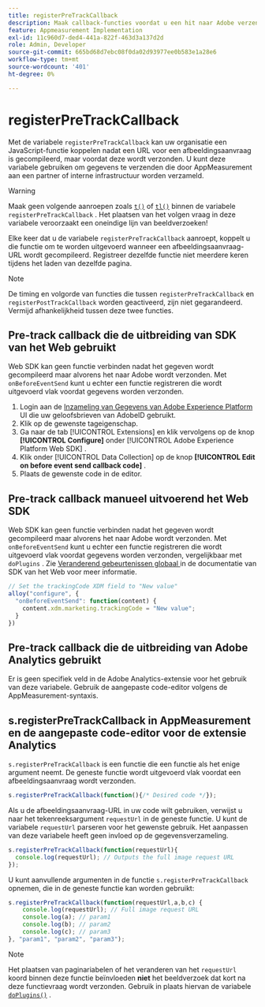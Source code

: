 ```yaml
---
title: registerPreTrackCallback
description: Maak callback-functies voordat u een hit naar Adobe verzendt.
feature: Appmeasurement Implementation
exl-id: 11c960d7-ded4-441a-822f-463d3a137d2d
role: Admin, Developer
source-git-commit: 665bd68d7ebc08f0da02d93977ee0b583e1a28e6
workflow-type: tm+mt
source-wordcount: '401'
ht-degree: 0%

---
```


# registerPreTrackCallback

Met de variabele `registerPreTrackCallback` kan uw organisatie een JavaScript-functie koppelen nadat een URL voor een afbeeldingsaanvraag is gecompileerd, maar voordat deze wordt verzonden. U kunt deze variabele gebruiken om gegevens te verzenden die door AppMeasurement aan een partner of interne infrastructuur worden verzameld.

>[!WARNING]
>
>Maak geen volgende aanroepen zoals [`t()`](t-method.md) of [`tl()`](tl-method.md) binnen de variabele `registerPreTrackCallback` . Het plaatsen van het volgen vraag in deze variabele veroorzaakt een oneindige lijn van beeldverzoeken!

Elke keer dat u de variabele `registerPreTrackCallback` aanroept, koppelt u die functie om te worden uitgevoerd wanneer een afbeeldingsaanvraag-URL wordt gecompileerd. Registreer dezelfde functie niet meerdere keren tijdens het laden van dezelfde pagina.

>[!NOTE]
>
>De timing en volgorde van functies die tussen `registerPreTrackCallback` en `registerPostTrackCallback` worden geactiveerd, zijn niet gegarandeerd. Vermijd afhankelijkheid tussen deze twee functies.

## Pre-track callback die de uitbreiding van SDK van het Web gebruikt

Web SDK kan geen functie verbinden nadat het gegeven wordt gecompileerd maar alvorens het naar Adobe wordt verzonden. Met `onBeforeEventSend` kunt u echter een functie registreren die wordt uitgevoerd vlak voordat gegevens worden verzonden.

1. Login aan de [ Inzameling van Gegevens van Adobe Experience Platform ](https://experience.adobe.com/data-collection) UI die uw geloofsbrieven van AdobeID gebruikt.
1. Klik op de gewenste tageigenschap.
1. Ga naar de tab [!UICONTROL Extensions] en klik vervolgens op de knop **[!UICONTROL Configure]** onder [!UICONTROL Adobe Experience Platform Web SDK] .
1. Klik onder [!UICONTROL Data Collection] op de knop **[!UICONTROL Edit on before event send callback code]** .
1. Plaats de gewenste code in de editor.

## Pre-track callback manueel uitvoerend het Web SDK

Web SDK kan geen functie verbinden nadat het gegeven wordt gecompileerd maar alvorens het naar Adobe wordt verzonden. Met `onBeforeEventSend` kunt u echter een functie registreren die wordt uitgevoerd vlak voordat gegevens worden verzonden, vergelijkbaar met `doPlugins` . Zie [ Veranderend gebeurtenissen globaal ](https://experienceleague.adobe.com/docs/experience-platform/edge/fundamentals/tracking-events.html?lang=nl-NL#modifying-events-globally) in de documentatie van SDK van het Web voor meer informatie.

```js
// Set the trackingCode XDM field to "New value"
alloy("configure", {
  "onBeforeEventSend": function(content) {
    content.xdm.marketing.trackingCode = "New value";
  }
})
```

## Pre-track callback die de uitbreiding van Adobe Analytics gebruikt

Er is geen specifiek veld in de Adobe Analytics-extensie voor het gebruik van deze variabele. Gebruik de aangepaste code-editor volgens de AppMeasurement-syntaxis.

## s.registerPreTrackCallback in AppMeasurement en de aangepaste code-editor voor de extensie Analytics

`s.registerPreTrackCallback` is een functie die een functie als het enige argument neemt. De geneste functie wordt uitgevoerd vlak voordat een afbeeldingsaanvraag wordt verzonden.

```js
s.registerPreTrackCallback(function(){/* Desired code */});
```

Als u de afbeeldingsaanvraag-URL in uw code wilt gebruiken, verwijst u naar het tekenreeksargument `requestUrl` in de geneste functie. U kunt de variabele `requestUrl` parseren voor het gewenste gebruik. Het aanpassen van deze variabele heeft geen invloed op de gegevensverzameling.

```js
s.registerPreTrackCallback(function(requestUrl){
  console.log(requestUrl); // Outputs the full image request URL
});
```

U kunt aanvullende argumenten in de functie `s.registerPreTrackCallback` opnemen, die in de geneste functie kan worden gebruikt:

```js
s.registerPreTrackCallback(function(requestUrl,a,b,c) {
    console.log(requestUrl); // Full image request URL
    console.log(a); // param1
    console.log(b); // param2
    console.log(c); // param3
}, "param1", "param2", "param3");
```

>[!NOTE]
>
>Het plaatsen van paginariabelen of het veranderen van het `requestUrl` koord binnen deze functie beïnvloeden **niet** het beeldverzoek dat kort na deze functievraag wordt verzonden. Gebruik in plaats hiervan de variabele [`doPlugins()`](doplugins.md) .
